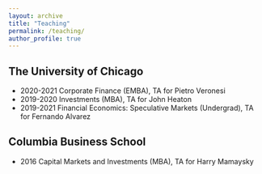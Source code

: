 ```yaml
---
layout: archive
title: "Teaching"
permalink: /teaching/
author_profile: true
---
```


## The University of Chicago
* 2020-2021 Corporate Finance (EMBA), TA for Pietro Veronesi
* 2019-2020 Investments (MBA), TA for John Heaton
* 2019-2021 Financial Economics: Speculative Markets (Undergrad), TA for Fernando Alvarez

## Columbia Business School
* 2016 Capital Markets and Investments (MBA), TA for Harry Mamaysky
